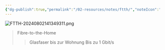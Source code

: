 ```yaml
---
{"dg-publish":true,"permalink":"/02-resources/notes/ftth/","noteIcon":""}
---
```


![FTTH-20240802141349311.png](/img/user/02%20-%20RESOURCES/Files/FTTH-20240802141349311.png)
>Fibre-to-the-Home
>>Glasfaser bis zur Wohnung
>>Bis zu 1 Gbit/s